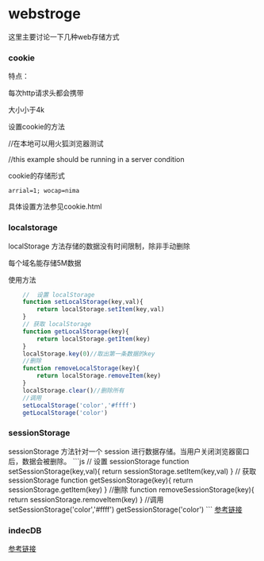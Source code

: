 # webstroge



这里主要讨论一下几种web存储方式

<h3>cookie</h3>
特点：

每次http请求头都会携带

大小小于4k

设置cookie的方法

//在本地可以用火狐浏览器测试<br>

//this example should be running in a server condition

cookie的存储形式
```
arrial=1; wocap=nima
```
具体设置方法参见cookie.html

<h3>localstorage</h3>

localStorage 方法存储的数据没有时间限制，除非手动删除

每个域名能存储5M数据

使用方法
```js
    //  设置 localStorage
    function setLocalStorage(key,val){
        return localStorage.setItem(key,val)
    } 
    // 获取 localStorage
    function getLocalStorage(key){
        return localStorage.getItem(key)
    } 
    localStorage.key(0)//取出第一条数据的key
    //删除
    function removeLocalStorage(key){
        return localStorage.removeItem(key)
    }  
    localStorage.clear()//删除所有
    //调用
    setLocalStorage('color','#ffff')
    getLocalStorage('color')
```
<h3>sessionStorage</h3>
sessionStorage 方法针对一个 session 进行数据存储。当用户关闭浏览器窗口后，数据会被删除。
```js
    //  设置 sessionStorage
    function setSessionStorage(key,val){
        return sessionStorage.setItem(key,val)
    } 
    // 获取 sessionStorage
    function getSessionStorage(key){
        return sessionStorage.getItem(key)
    } 
    //删除
    function removeSessionStorage(key){
        return sessionStorage.removeItem(key)
    }     
    //调用
    setSessionStorage('color','#ffff')
    getSessionStorage('color')  
```
<a href="http://www.jb51.net/html5/144597.html">参考链接</a>

<h3>indecDB</h3>
<a href="http://javascript.ruanyifeng.com/bom/indexeddb.html">参考链接</a>














